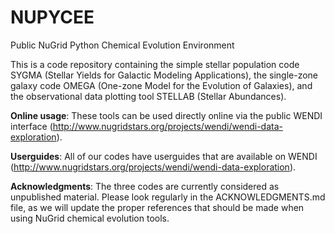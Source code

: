 NUPYCEE
=======

Public NuGrid Python Chemical Evolution Environment

This is a code repository containing the simple stellar population code SYGMA (Stellar Yields for Galactic Modeling Applications), the single-zone galaxy code OMEGA (One-zone Model for the Evolution of Galaxies), and the observational data plotting tool STELLAB (Stellar Abundances).

**Online usage**: These tools can be used directly online via the public WENDI interface (<a href="http://adsabs.harvard.edu/abs/1999ApJ...513..156M">http://www.nugridstars.org/projects/wendi/wendi-data-exploration</a>).

**Userguides**: All of our codes have userguides that are available on WENDI (<a href="http://adsabs.harvard.edu/abs/1999ApJ...513..156M">http://www.nugridstars.org/projects/wendi/wendi-data-exploration</a>).

**Acknowledgments**: The three codes are currently considered as unpublished material. Please look regularly in the ACKNOWLEDGMENTS.md file, as we will update the proper references that should be made when using NuGrid chemical evolution tools.